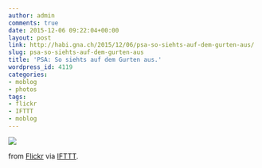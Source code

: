 ```yaml
---
author: admin
comments: true
date: 2015-12-06 09:22:04+00:00
layout: post
link: http://habi.gna.ch/2015/12/06/psa-so-siehts-auf-dem-gurten-aus/
slug: psa-so-siehts-auf-dem-gurten-aus
title: 'PSA: So siehts auf dem Gurten aus.'
wordpress_id: 4119
categories:
- moblog
- photos
tags:
- flickr
- IFTTT
- moblog
---
```


![](http://ift.tt/1m4UN9t)  

  

from [Flickr](http://flic.kr/p/Bk7juZ) via [IFTTT](http://ift.tt/1c4nCfM).
